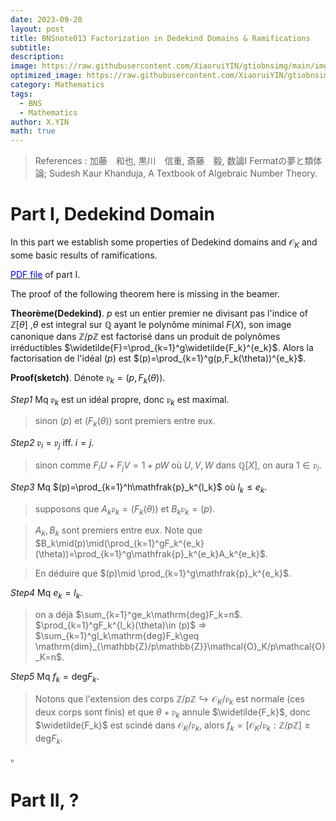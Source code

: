 ```yaml
---
date: 2023-09-20
layout: post
title: BNSnote013 Factorization in Dedekind Domains & Ramifications
subtitle: 
description: 
image: https://raw.githubusercontent.com/XiaoruiYIN/gtiobnsimg/main/img/IMG_0660.jpg
optimized_image: https://raw.githubusercontent.com/XiaoruiYIN/gtiobnsimg/main/img/IMG_0660.jpg
category: Mathematics
tags:
  - BNS
  - Mathematics
author: X.YIN
math: true
---
```


> References : 	加藤　和也, 黒川　信重, 斎藤　毅, 数論I Fermatの夢と類体論; Sudesh Kaur Khanduja, A Textbook of Algebraic Number Theory.

# Part I, Dedekind Domain

In this part we establish some properties of Dedekind domains and $\mathcal{O}_K$ and some basic results of ramifications.

[<font color="blue">PDF file</font>](https://xiaoruiyin.github.io/pdff/BNS013.pdf) of part I.

The proof of the following theorem here is missing in the beamer. 

**Theorème(Dedekind)**. $p$ est un entier premier ne divisant pas l'indice of $\mathbb{Z}[\theta]$ ,$\theta$ est integral sur $\mathbb{Q}$ ayant le polynôme minimal $F(X)$, son image canonique dans $\mathbb{Z}/p\mathbb{Z}$ est factorisé dans un produit de polynômes irréductibles $\widetilde{F}=\prod_{k=1}^g\widetilde{F_k}^{e_k}$.
    Alors la factorisation de l'idéal $(p)$ est $(p)=\prod_{k=1}^g(p,F_k(\theta))^{e_k}$.

**Proof(sketch)**. Dénote $\mathfrak{p}_k=(p,F_k(\theta))$. 

_Step1_  Mq $\mathfrak{p}_k$ est un idéal propre, donc $\mathfrak{p}_k$ est maximal.
> sinon $(p)$ et $(F_k(\theta))$ sont premiers entre eux.

_Step2_  $\mathfrak{p}_i=\mathfrak{p}_j$ iff. $i=j$. 
> sinon comme $F_iU+F_jV=1+pW$ où $U, V, W$ dans $\mathbb{Q}[X]$, on aura $1\in\mathfrak{p}_i$.

_Step3_  Mq $(p)=\prod_{k=1}^h\mathfrak{p}_k^{l_k}$ où $l_k\leq e_k$.
> supposons que ${A_k\mathfrak{p}_k=(F_k(\theta))}$ $\text{et}$ $B_k\mathfrak{p}_k=(p)$.

> $A_k,B_k$ sont premiers entre eux. Note que $B_k\mid(p)\mid(\prod_{k=1}^gF_k^{e_k}(\theta))=\prod_{k=1}^g\mathfrak{p}_k^{e_k}A_k^{e_k}$. 

> En déduire que $(p)\mid \prod_{k=1}^g\mathfrak{p}_k^{e_k}$.

_Step4_  Mq $e_k=l_k$. 
> on a déjà $\sum_{k=1}^ge_k\mathrm{deg}F_k=n$. $\prod_{k=1}^gF_k^{l_k}(\theta)\in (p)$ $\Rightarrow$ $\sum_{k=1}^gl_k\mathrm{deg}F_k\geq \mathrm{dim}_{\mathbb{Z}/p\mathbb{Z}}\mathcal{O}_K/p\mathcal{O}_K=n$.

_Step5_  Mq $f_k=\mathrm{deg}F_k$.
> Notons que l'extension des corps $\mathbb{Z}/p\mathbb{Z}\hookrightarrow\mathcal{O}_K/\mathfrak{p}_k$ est normale (ces deux corps sont finis) et que $\theta+\mathfrak{p}_k$ annule $\widetilde{F_k}$, donc $\widetilde{F_k}$ est scindé dans $\mathcal{O}_K/\mathfrak{p}_k$, alors $f_k=[\mathcal{O}_K/\mathfrak{p}_k:\mathbb{Z}/p\mathbb{Z}]\geq\mathrm{deg}F_k$.

$\square$


# Part II, ?
